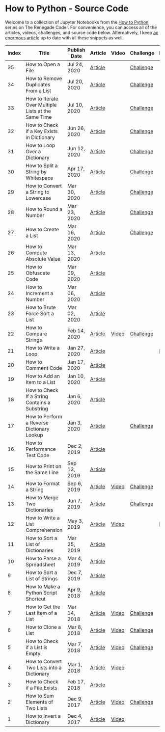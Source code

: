 # How to Python - Source Code

Welcome to a collection of Jupyter Notebooks from the [How to Python][1] series on The Renegade Coder. For convenience, you can access all of the articles, videos, challenges, and source code below. Alternatively, I keep [an enormous article][25] up to date with all these snippets as well.

| Index | Title | Publish Date | Article | Video | Challenge | Notebook |
|-------|-------|--------------|---------|-------|-----------|----------|
| 35 | How to Open a File | Jul 24, 2020 | [Article][64] | | [Challenge][65] | |
| 34 | How to Remove Duplicates From a List | Jul 20, 2020 | [Article][62] | | [Challenge][63] | |
| 33 | How to Iterate Over Multiple Lists at the Same Time | Jul 10, 2020 | [Article][60] | | [Challenge][61] | |
| 32 | How to Check if a Key Exists in Dictionary | Jun 26, 2020 | [Article][58] | | [Challenge][59] | |
| 31 | How to Loop Over a Dictionary | Jun 12, 2020 | [Article][55] | | [Challenge][56] | |
| 30 | How to Split a String by Whitespace | Apr 17, 2020 | [Article][34] | | [Challenge][45] | |
| 29 | How to Convert a String to Lowercase | Mar 30, 2020 | [Article][33] | | [Challenge][44] | |
| 28 | How to Round a Number | Mar 23, 2020 | [Article][32] | | [Challenge][54] | |
| 27 | How to Create a List | Mar 16, 2020 | [Article][31] | | [Challenge][57] | |
| 26 | How to Compute Absolute Value | Mar 13, 2020 | [Article][30] | | | |
| 25 | How to Obfuscate Code | Mar 09, 2020 | [Article][29] | | | |
| 24 | How to Increment a Number | Mar 06, 2020 | [Article][28] | | | |
| 23 | How to Brute Force Sort a List | Mar 02, 2020 | [Article][27] | | | |
| 22 | How to Compare Strings | Feb 14, 2020 | [Article][26] | [Video][43] | [Challenge][46] | |
| 21 | How to Write a Loop | Jan 27, 2020 | [Article][4] | | | [Notebook][24] | 
| 20 | How to Comment Code | Jan 17, 2020 | [Article][5] | | | |
| 19 | How to Add an Item to a List | Jan 10, 2020 | [Article][6] | | | |
| 18 | How to Check If a String Contains a Substring | Jan 6, 2020 | [Article][7] | | | |
| 17 | How to Perform a Reverse Dictionary Lookup | Jan 3, 2020 | [Article][8] | | [Challenge][48] | |
| 16 | How to Performance Test Code | Dec 2, 2019 | [Article][9] | | | |
| 15 | How to Print on the Same Line | Sep 13, 2019 | [Article][10] | | | |
| 14 | How to Format a String | Sep 6, 2019 | [Article][11] | [Video][42] | [Challenge][53] | |
| 13 | How to Merge Two Dictionaries | Jun 7, 2019 | [Article][12] | | [Challenge][47] | |
| 12 | How to Write a List Comprehension | May 3, 2019 | [Article][2] | [Video][39] | | [Notebook][3] |
| 11 | How to Sort a List of Dictionaries | Mar 25, 2019 | [Article][13] | | | |
| 10 | How to Parse a Spreadsheet | Mar 4, 2019 | [Article][14] | | | |
| 9 | How to Sort a List of Strings | Dec 7, 2019 | [Article][15] | | | |
| 8 | How to Make a Python Script Shortcut | Apr 9, 2018 | [Article][16] | | | |
| 7 | How to Get the Last Item of a List | Mar 14, 2018 | [Article][17] | [Video][41] | [Challenge][52] | |
| 6 | How to Clone a List | Mar 8, 2018 | [Article][18] | [Video][40] | [Challenge][51] | |
| 5 | How to Check if a List is Empty | Mar 7, 2018 | [Article][19] | [Video][35] | [Challenge][49] | | 
| 4 | How to Convert Two Lists into a Dictionary | Mar 1, 2018 | [Article][20] | [Video][38] | | |
| 3 | How to Check if a File Exists | Feb 17, 2018 | [Article][21] | | | |
| 2 | How to Sum Elements of Two Lists | Dec 9, 2017 | [Article][22] | [Video][37] | [Challenge][50] | |
| 1 | How to Invert a Dictionary | Dec 4, 2017 | [Article][23] | [Video][36] | | |

[1]: https://therenegadecoder.com/series/how-to-python/
[2]: https://therenegadecoder.com/code/how-to-write-a-list-comprehension-in-python/
[3]: https://colab.research.google.com/github/TheRenegadeCoder/how-to-python-code/blob/master/notebooks/how_to_write_a_list_comprehension.ipynb
[4]: https://therenegadecoder.com/code/how-to-write-a-loop-in-python/
[5]: https://therenegadecoder.com/code/how-to-comment-code-in-python/
[6]: https://therenegadecoder.com/code/how-to-add-an-item-to-a-list-in-python/
[7]: https://therenegadecoder.com/code/how-to-check-if-a-string-contains-a-substring-in-python/
[8]: https://therenegadecoder.com/code/how-to-perform-a-reverse-dictionary-lookup-in-python/
[9]: https://therenegadecoder.com/code/how-to-performance-test-python-code/
[10]: https://therenegadecoder.com/code/how-to-print-on-the-same-line-in-python/
[11]: https://therenegadecoder.com/code/how-to-format-a-string-in-python/
[12]: https://therenegadecoder.com/code/how-to-merge-two-dictionaries-in-python/
[13]: https://therenegadecoder.com/code/how-to-sort-a-list-of-dictionaries-in-python/
[14]: https://therenegadecoder.com/code/how-to-parse-a-spreadsheet-in-python/
[15]: https://therenegadecoder.com/code/how-to-sort-a-list-of-strings-in-python/
[16]: https://therenegadecoder.com/code/how-to-make-a-python-script-shortcut-with-arguments/
[17]: https://therenegadecoder.com/code/how-to-get-the-last-item-of-a-list-in-python/
[18]: https://therenegadecoder.com/code/how-to-clone-a-list-in-python/
[19]: https://therenegadecoder.com/code/how-to-check-if-a-list-is-empty-in-python/
[20]: https://therenegadecoder.com/code/how-to-convert-two-lists-into-a-dictionary-in-python/
[21]: https://therenegadecoder.com/code/how-to-check-if-a-file-exists-in-python/
[22]: https://therenegadecoder.com/code/how-to-sum-elements-of-two-lists-in-python/
[23]: https://therenegadecoder.com/code/how-to-invert-a-dictionary-in-python/
[24]: https://colab.research.google.com/github/TheRenegadeCoder/how-to-python-code/blob/master/notebooks/how_to_write_a_loop.ipynb
[25]: https://therenegadecoder.com/code/python-code-snippets-for-everyday-problems/
[26]: https://therenegadecoder.com/code/how-to-compare-strings-in-python/
[27]: https://therenegadecoder.com/code/how-to-brute-force-sort-a-list-in-python/
[28]: https://therenegadecoder.com/code/how-to-increment-a-number-in-python/
[29]: https://therenegadecoder.com/code/how-to-obfuscate-code-in-python/
[30]: https://therenegadecoder.com/code/how-to-compute-absolute-value-in-python/
[31]: https://therenegadecoder.com/code/how-to-create-a-list-in-python/
[32]: https://therenegadecoder.com/code/how-to-round-a-number-in-python/
[33]: https://therenegadecoder.com/code/how-to-convert-a-string-to-lowercase-in-python/
[34]: https://therenegadecoder.com/code/how-to-split-a-string-by-whitespace-in-python/
[35]: https://www.youtube.com/watch?v=k1lE5QxNAM4
[36]: https://www.youtube.com/watch?v=lN5qX73H2Bc
[37]: https://www.youtube.com/watch?v=-ueWDzP88eQ
[38]: https://www.youtube.com/watch?v=SPmFkdfD_Ho
[39]: https://www.youtube.com/watch?v=AEG8D4h7kls
[40]: https://www.youtube.com/watch?v=ZMCte_LHml0
[41]: https://www.youtube.com/watch?v=wAJ1Nlk-T7w
[42]: https://www.youtube.com/watch?v=qZMYur8VRlU
[43]: https://www.youtube.com/watch?v=EO1_Pa6wSQs
[44]: https://twitter.com/RenegadeCoder94/status/1264975318126919680
[45]: https://twitter.com/RenegadeCoder94/status/1264971395747979265
[46]: https://twitter.com/RenegadeCoder94/status/1261037244493770756
[47]: https://twitter.com/RenegadeCoder94/status/1255254175832780800
[48]: https://twitter.com/RenegadeCoder94/status/1251974523018260486
[49]: https://twitter.com/RenegadeCoder94/status/1251963427842654218
[50]: https://twitter.com/RenegadeCoder94/status/1251952416205033473
[51]: https://twitter.com/RenegadeCoder94/status/1251764535716990976
[52]: https://twitter.com/RenegadeCoder94/status/1251753023858188292
[53]: https://twitter.com/RenegadeCoder94/status/1251746937080029184
[54]: https://twitter.com/RenegadeCoder94/status/1269750560368078848
[55]: https://therenegadecoder.com/code/how-to-loop-over-a-dictionary-in-python/
[56]: https://twitter.com/RenegadeCoder94/status/1260631262546604037
[57]: https://twitter.com/RenegadeCoder94/status/1274726808001359873
[58]: https://therenegadecoder.com/code/how-to-check-if-a-key-exists-in-a-dictionary-in-python/
[59]: https://twitter.com/RenegadeCoder94/status/1270232431325478915
[60]: https://therenegadecoder.com/code/how-to-iterate-over-multiple-lists-at-the-same-time-in-python/
[61]: https://twitter.com/RenegadeCoder94/status/1276967356997218305
[62]: https://therenegadecoder.com/code/how-to-remove-duplicates-from-a-list-in-python/
[63]: https://twitter.com/RenegadeCoder94/status/1279885310739058704
[64]: https://therenegadecoder.com/code/how-to-open-a-file-in-python/
[65]: https://twitter.com/RenegadeCoder94/status/1280752490011639808
